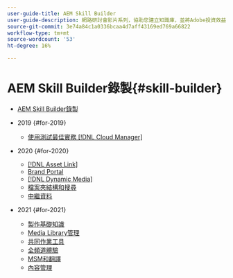 ```yaml
---
user-guide-title: AEM Skill Builder
user-guide-description: 網路研討會影片系列，協助您建立知識庫，並將Adobe投資效益最大化 [!DNL Experience Manager].
source-git-commit: 3e74a84c1a0336bcaa4d7aff43169ed769a66822
workflow-type: tm+mt
source-wordcount: '53'
ht-degree: 16%

---
```



# AEM Skill Builder錄製{#skill-builder}

* [AEM Skill Builder錄製](overview.md)

* 2019 {#for-2019}
   * [使用測試最佳實務 [!DNL Cloud Manager]](./2019/cloud-manager-testing.md)
* 2020 {#for-2020}
   * [[!DNL Asset Link]](./2020/asset-link.md)
   * [Brand Portal](./2020/brand-portal.md)
   * [[!DNL Dynamic Media]](./2020/dynamic-media.md)
   * [檔案夾結構和搜尋](./2020/folder-structure-search.md)
   * [中繼資料](./2020/metadata.md)
* 2021 {#for-2021}
   * [製作基礎知識](./2021/authoring-fundamentals.md)
   * [Media Library管理](./2021/media-library-administration.md)
   * [共同作業工具](./2021/collaboration-tools.md)
   * [全頻道體驗](./2021/omnichannel-experiences.md)
   * [MSM和翻譯](./2021/multi-site-management-web-translation.md)
   * [內容管理](./2021/traditional-headless-content-management.md)

<!--

Articles must be added to this TOC file in order to render.

Use this list format to specify links to articles and section headings that expand and collapse in the left rail of the user guide.

An article link CANNOT be used as a section heading.
-->
